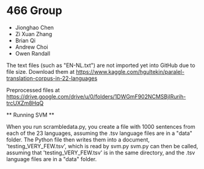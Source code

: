 # 466 Group
- Jionghao Chen
- Zi Xuan Zhang
- Brian Qi
- Andrew Choi
- Owen Randall

The text files (such as "EN-NL.txt") are not imported yet into GitHub due to file size. Download them at https://www.kaggle.com/hgultekin/paralel-translation-corpus-in-22-languages

Preprocessed files at https://drive.google.com/drive/u/0/folders/1DWGmF902NCMSBjIRurih-trcUXZm8HqQ


** Running SVM **

When you run scrambledata.py, you create a file with 1000 sentences from each of the 23 languages, assuming the .tsv language files are in a "data" folder.
The Python file then writes them into a document, 'testing_VERY_FEW.tsv', which is read by svm.py
svm.py can then be called, assuming that 'testing_VERY_FEW.tsv' is in the same directory, and the .tsv language files are in a "data" folder.
